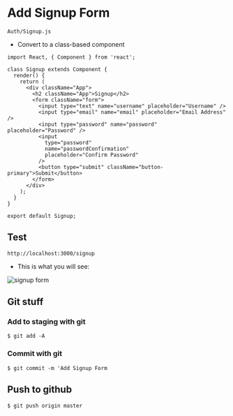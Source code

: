 # Add Signup Form
`Auth/Signup.js`

* Convert to a class-based component

```
import React, { Component } from 'react';

class Signup extends Component {
  render() {
    return (
      <div className="App">
        <h2 className="App">Signup</h2>
        <form className="form">
          <input type="text" name="username" placeholder="Username" />
          <input type="email" name="email" placeholder="Email Address" />
          <input type="password" name="password" placeholder="Password" />
          <input
            type="password"
            name="passwordConfirmation"
            placeholder="Confirm Password"
          />
          <button type="submit" className="button-primary">Submit</button>
        </form>
      </div>
    );
  }
}

export default Signup;
```

## Test
`http://localhost:3000/signup`

* This is what you will see:

![signup form](https://i.imgur.com/nyiMyNC.png)

## Git stuff

### Add to staging with git
`$ git add -A`

### Commit with git
`$ git commit -m 'Add Signup Form`

## Push to github
`$ git push origin master`
